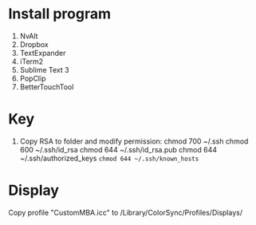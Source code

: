 Install program
===============

1. NvAlt
2. Dropbox
3. TextExpander
4. iTerm2
5. Sublime Text 3
6. PopClip
7. BetterTouchTool

Key
===============

1. Copy RSA to folder and modify permission:
    chmod 700 ~/.ssh
    chmod 600 ~/.ssh/id_rsa
    chmod 644 ~/.ssh/id_rsa.pub
    chmod 644 ~/.ssh/authorized_keys
    `chmod 644 ~/.ssh/known_hosts`

Display
===============
Copy profile "CustomMBA.icc" to /Library/ColorSync/Profiles/Displays/
